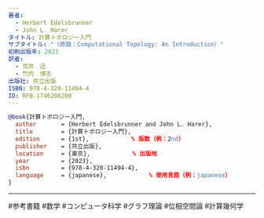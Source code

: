 ```yaml
---
著者:
  - Herbert Edelsbrunner
  - John L. Harer
タイトル: 計算トポロジー入門
サブタイトル: "（原題：Computational Topology: An Introduction）"
初刷出版年: 2023
訳者:
  - 荒井　迅
  - 竹内　博志
出版社: 共立出版
ISBN: 978-4-320-11494-4
ID: RFB-1746208200
---
```

```bibtex
@book{計算トポロジー入門,
  author       = {Herbert Edelsbrunner and John L. Harer},
  title        = {計算トポロジー入門},
  edition      = {1st},            % 版数（例：2nd）
  publisher    = {共立出版},
  location     = {東京},            % 出版地
  year         = {2023},
  isbn         = {978-4-320-11494-4},
  language     = {japanese},            % 使用言語（例：japanese）
}
```


---
#参考書籍 #数学 #コンピュータ科学 #グラフ理論 #位相空間論 #計算幾何学 